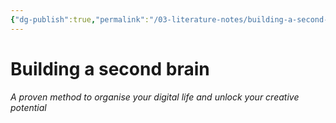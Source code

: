 ```yaml
---
{"dg-publish":true,"permalink":"/03-literature-notes/building-a-second-brain/","title":"Building a second brain","tags":["productivity"]}
---
```



# Building a second brain

###### A proven method to organise your digital life and unlock your creative potential
